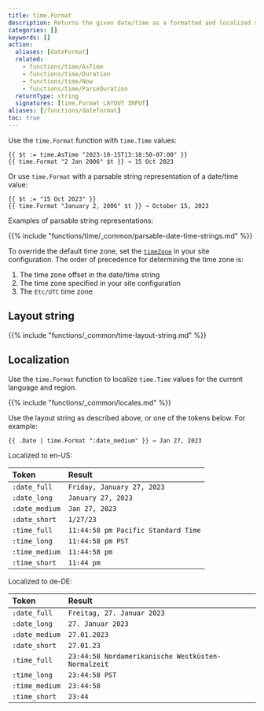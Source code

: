 ```yaml
---
title: time.Format
description: Returns the given date/time as a formatted and localized string.
categories: []
keywords: []
action:
  aliases: [dateFormat]
  related:
    - functions/time/AsTime
    - functions/time/Duration
    - functions/time/Now
    - functions/time/ParseDuration
  returnType: string
  signatures: [time.Format LAYOUT INPUT]
aliases: [/functions/dateformat]
toc: true
---
```


Use the `time.Format` function with `time.Time` values:

```go-html-template
{{ $t := time.AsTime "2023-10-15T13:18:50-07:00" }}
{{ time.Format "2 Jan 2006" $t }} → 15 Oct 2023
```

Or use `time.Format` with a parsable string representation of a date/time value:

```go-html-template
{{ $t := "15 Oct 2023" }}
{{ time.Format "January 2, 2006" $t }} → October 15, 2023
```

Examples of parsable string representations:

{{% include "functions/time/_common/parsable-date-time-strings.md" %}}

To override the default time zone, set the [`timeZone`] in your site configuration. The order of precedence for determining the time zone is:

1. The time zone offset in the date/time string
1. The time zone specified in your site configuration
1. The `Etc/UTC` time zone

[`timeZone`]: /getting-started/configuration/#timezone

## Layout string

{{% include "functions/_common/time-layout-string.md" %}}

## Localization

Use the `time.Format` function to localize `time.Time` values for the current language and region.

{{% include "functions/_common/locales.md" %}}

Use the layout string as described above, or one of the tokens below. For example:

```go-html-template
{{ .Date | time.Format ":date_medium" }} → Jan 27, 2023
```

Localized to en-US:

Token|Result
:--|:--
`:date_full`|`Friday, January 27, 2023`
`:date_long`|`January 27, 2023`
`:date_medium`|`Jan 27, 2023`
`:date_short`|`1/27/23`
`:time_full`|`11:44:58 pm Pacific Standard Time`
`:time_long`|`11:44:58 pm PST`
`:time_medium`|`11:44:58 pm`
`:time_short`|`11:44 pm`

Localized to de-DE:

Token|Result
:--|:--
`:date_full`|`Freitag, 27. Januar 2023`
`:date_long`|`27. Januar 2023`
`:date_medium`|`27.01.2023`
`:date_short`|`27.01.23`
`:time_full`|`23:44:58 Nordamerikanische Westküsten-Normalzeit`
`:time_long`|`23:44:58 PST`
`:time_medium`|`23:44:58`
`:time_short`|`23:44`
